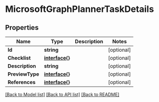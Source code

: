 # MicrosoftGraphPlannerTaskDetails

## Properties

Name | Type | Description | Notes
------------ | ------------- | ------------- | -------------
**Id** | **string** |  | [optional] 
**Checklist** | [**interface{}**](.md) |  | [optional] 
**Description** | **string** |  | [optional] 
**PreviewType** | [**interface{}**](.md) |  | [optional] 
**References** | [**interface{}**](.md) |  | [optional] 

[[Back to Model list]](../README.md#documentation-for-models) [[Back to API list]](../README.md#documentation-for-api-endpoints) [[Back to README]](../README.md)


